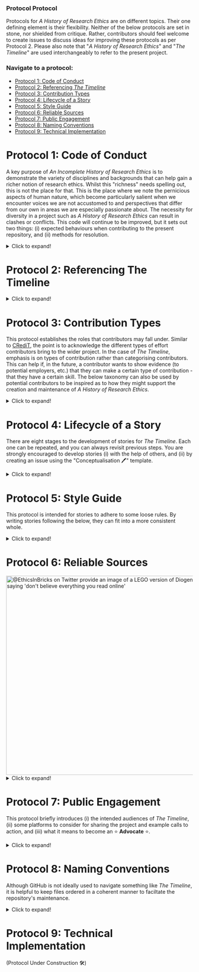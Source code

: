 ### Protocol Protocol
Protocols for _A History of Research Ethics_ are on different topics. Their one defining element is their flexibility. Neither of the below protocols are set in stone, nor shielded from critique. Rather, contributors should feel welcome to create issues to discuss ideas for improving these protocols as per Protocol 2. Please also note that "_A History of Research Ethics_" and "_The Timeline_" are used interchangeably to refer to the present project.
### Navigate to a protocol:
* [Protocol 1: Code of Conduct](#Protocol-1-Code-of-Conduct)
* [Protocol 2: Referencing _The Timeline_](#Protocol-2-Referencing-The-Timeline)
* [Protocol 3: Contribution Types](#Protocol-3-Contribution-Types)
* [Protocol 4: Lifecycle of a Story](#Protocol-4-Lifecycle-of-a-Story)
* [Protocol 5: Style Guide](#Protocol-5-Style-Guide)
* [Protocol 6: Reliable Sources](#Protocol-6-Reliable-Sources)
* [Protocol 7: Public Engagement](#Protocol-7-Public-Engagement)
* [Protocol 8: Naming Conventions](#Protocol-8-Naming-Conventions)
* [Protocol 9: Technical Implementation](#Protocol-9-Technical-Implementation)

# Protocol 1: Code of Conduct
A key purpose of _An Incomplete History of Research Ethics_ is to demonstrate the variety of disciplines and backgrounds that can help gain a richer notion of research ethics. Whilst this "richness" needs spelling out, this is not the place for that. This is the place where we note the pernicious aspects of human nature, which become particularly salient when we encounter voices we are not accustomed to and perspectives that differ from our own in areas we are especially passionate about. The necessity for diversity in a project such as _A History of Research Ethics_ can result in clashes or conflicts. This code will continue to be improved, but it sets out two things: (i) expected behaviours when contributing to the present repository, and (ii) methods for resolution.
<details>
  <summary>Click to expand!</summary>

## Principles for Participation
Participating in discussions on the present repository means adhering to the following principles, adapted from All European Academies ([2011](https://allea.org/portfolio-item/the-european-code-of-conduct-for-research-integrity-2/)):
* _Duty of care_ is paramount. We are all here to learn from one another and that requires that we all feel safe and included in discussions, even when they do get heated. Kindness is key to the success of _A History of Research Ethics_.
* _Honesty_ in engaging with views and interpretations that differ from our own, and in providing evidence to argue for one's position. It also means being honest about the contributions we make to _The Timeline_.
* _Humility_ relates to honesty insofar that we must be honest with our own limitations. Contributors to _The Timeline_ must be open to others' perspectives and accepting that someone else just knows more about a certain domain.
* _Charitability_ is about treating all perspectives with the same due diligence. No perspective is automatically better than another, and adequate argumentation is necessary to overcome differences.
* _Open communication_ requires that discussions about the repository and published stories be maintained publicly. This is not to enforce full transparency. There will be cases where an author of a story might have got something "embarrassingly wrong" ([me](https://github.com/Ismael-KG)) and should be messaged privately. This is perfectly acceptable. (Changes are then tracked through the repository.) But the go-to method for discussing and improving stories is by opening [an issue](https://github.com/Ismael-KG/A-History-of-Research-Ethics/issues) using the "Lightbulb Moments 💡" template.
* _Reliability_ of sources drawn on when contributing to _The Timeline_. This principle is captured by [Protocol 6](#Protocol-6-Reliable-Sources).
* _Impartiality_ from political, financial or ideological pressure groups. This does not mean you are to be "apolitical" (the history of humanity is deeply political), but contributing with some political, financial or ideological agenda can lead to biased readings of historical events.
* _Sustainability_ of _The Timeline_ hinges on contributors being aware of this code of conduct and broader governance procedures. The Protocols capture guidelines for all contributors to adhere to.
### Resolution: Reconciliation or Reprimand
_The Timeline_ is a private endeavour. There are no formal mechanisms for mediation, but personality clashes and unassailably divergent communication styles sometimes meet. The above eight principles will guide behaviours and be drawn on to establish whether an engagement is in good faith or crosses a line. However, whistleblowers and victims will always be taken seriously, and the principles will adjust if needed. Three approaches to conflicts between contributors are listed below:
1. The priority when handling relationships that have soured will be reconciliation. The key is that all contributors get on together. If, through dialogue, we can set our differences aside and move on in tandem, so it shall be!
2. When problems have gone too far, we can aim for tolerance; the parties shall need to learn to tolerate that the other is also a part of the project. However, the involved parties will be assigned different tasks to work on, so that encounters are kept to a minimum.
3. In the unfortunate case that a contributor posts unkind or unhelpful comments that clearly break with the eight principles, [they will be blocked](https://docs.github.com/en/communities/maintaining-your-safety-on-github/blocking-a-user-from-your-personal-account) after a discussion with [Ismael-KG](https://github.com/Ismael-KG), which will only take place if they are deemed redeemable.
</details>

# Protocol 2: Referencing The Timeline
<details>
  <summary>Click to expand!</summary>

_A History of Research Ethics_ is intended to be a useful resource for various audiences, and the best way to reach these audiences is by being shared as much as possible! This protocol is of particular use to ⭐ **Advocates** ⭐, as per [Protocol 7](#Protocol-7-Public-Engagement) This protocol attempts to supplement (and certainly does not override) the [citation](https://github.com/Ismael-KG/A-History-of-Research-Ethics/blob/ddb6497dcf3c88fff4d19693a711da1f9a6e24f6/CITATION.cff) file and the [licence](https://github.com/Ismael-KG/A-History-of-Research-Ethics/blob/main/LICENCE.md). As the licence is [CC-BY 4.0](https://creativecommons.org/licenses/by/4.0/), references to _The Timeline_ must be attributed appropriately.
  
In the case of sharing screenshots of _A History of Research Ethics_ in presentations or other media, please share either of the below lines on the slide:
> © 2021 Ismael Kherroubi Garcia

> DOI: 10.5281/zenodo.5731453

In-line references to _A History of Research Ethics_ can be made by referencing either:
* Kherroubi Garcia et al., 2021; or, if a specific story is being referenced,
* Kherroubi Garcia et al., 2021: §[story name].

For example:
> Kherroubi Garcia et al. (2021) claim [...].

> _The Timeline_ (Kherroubi Garcia et al., 2021) provides a case in point.

> _A History of Research Ethics_ (Kherroubi Garcia et al., 2021) has failed to demonstrate [...].

> Autonomy is a key value in modern bioethics (Kherroubi Garcia et al., 2021: §The Principle of Patient Autonomy).

The preferred citation style in bibliographies (as the [citation](https://github.com/Ismael-KG/A-History-of-Research-Ethics/blob/ddb6497dcf3c88fff4d19693a711da1f9a6e24f6/CITATION.cff) file might be unclear) is: Kherroubi Garcia et al. (2021) [story name if you reference only one, In] _A History of Research Ethics_, DOI: [10.5281/zenodo.5731453](https://doi.org/10.5281/zenodo.5731453). For example:

> Kherroubi Garcia et al. (2021) _A History of Research Ethics_, DOI: [10.5281/zenodo.5731453](https://doi.org/10.5281/zenodo.5731453)

> Kherroubi Garcia et al. (2021) The Principle of Patient Autonomy, In _A History of Research Ethics_, DOI: [10.5281/zenodo.5731453](https://doi.org/10.5281/zenodo.5731453)
</details>

# Protocol 3: Contribution Types
This protocol establishes the roles that contributors may fall under. Similar to [CRediT](https://casrai.org/credit/), the point is to acknowledge the different types of effort contributors bring to the wider project. In the case of _The Timeline_, emphasis is on types of contribution rather than categorising contributors. This can help if, in the future, a contributor wants to show evidence (to potential employers, etc.) that they can make a certain type of contribution - that they have a certain skill. The below taxonomy can also be used by potential contributors to be inspired as to how they might support the creation and maintenance of _A History of Research Ethics_.
<details>
  <summary>Click to expand!</summary>

It is worth noting that there is a low bar for becoming a contributor to this project. At present, practically taking the time to discuss the project with me (@Ismael-KG) will render you a contributor. I intend that to continue being the case, and to be clear that all contributions are deemed equally valuable.

Contributions then fall under one of two broad categories: _sustainability_ or _stories_. Each of these, in turn, are broken down as follows:

## Sustainability
Sustainability contributions are those that relate to the GitHub repository and have little to do with the content of stories.
* **Engineering:** these are contributions that have to do with (i) how the GitHub repository is managed and arranged, (ii) how different sites host content pertaining to the timeline, and (iii) maintenance of the present platform (Tiki-Toki) and its eventual migration to a better platform (hopefully).
* **Policy-making:** this is about writing and improving protocols. For example, on the review process, the code of conduct, or even this very taxonomy!
* **Communications:** these include contributions relating to strategising about social media-usage, but also spreading the word online (at present, communications is mostly @Ismael-KG's tweets, which don't get very far!).
* **Ideation:** this is a broad type of contribution to acknowledge that both stories and protocols can result from discussions that can be held on GitHub issues or offline.

## Stories
The content of the timeline can be improved and maintained by the following contribution-types:
* **Conceptualisation:** contributions of this sort occur early on in the story-creation life-cycle. This can amount to something as simple as drawing a fellow contributor's attention to some historical event that might be worth capturing in _The Timeline_.
* **Research:** research contributions are useful during the conceptualisation and story-writing stages. It is mostly about providing links to useful resources.
* **Authorship or co-authorship:** this is when a new story has been drafted in full by one or more people.
* **Review:** providing reviews requires expertise on the stories to be reviewed. It is about ensuring the accuracy of claims and quality of argumentation. Reviews are "higher-level" than copy-editing.
* **Copy-editing:** this is a thorough analysis of a text's consistency and clarity, and ensures that the text is also in line with _The Timeline_'s style guide (yet to be made).
* **Proofreading:** proofreeding is when contributors scour stories for syntactical, grammatical and spelling mistakes.

## Recognition
It would be unfair to create a system where anybody can contribute yet nobody gains recognition. As contributions grow, sustainability ones will be acknowledged at the end of protocols. For example, a protocol might end with "This protocol was designed by @/so-and-so."

Similarly, stories will end with an acknowledgements section, listing stories-type contributions and the people behind them.

The principles of _honesty_ and _humility_ are particularly important to recognition, as we must truthfully recognise both the work we conduct, and where we have requested for others' help.
</details>

# Protocol 4: Lifecycle of a Story
There are eight stages to the development of stories for _The Timeline_. Each one can be repeated, and you can always revisit previous steps. You are strongly encouraged to develop stories (i) with the help of others, and (ii) by creating an issue using the "Conceptualisation 🖊️" template.
<details>
  <summary>Click to expand!</summary>

## Step 1: Idea generation
This is where you can put your most creative self to work. There are at least two approaches to idea generation:
* **Top-down idea generation** means thinking big and whittling down. You might be curious about the warring states period in Ancient China, or perhaps evolutionary psychology, or anything! From this broad interest of your own, the goal is then to establish an event that has a clear link to a question for research ethics.
* **Bottom-up idea generation** is about starting with an event or concept you are aware of, and then studying the broader historical context in which that phenomenon originated. The link between the historical event and topic for research ethics can be established through the process of studying the historical context.

Once you have clarity on the idea or feel you need support to develop it, raise an issue following the "Conceptualisation 🖊️" template and invite discussion by using the "Help Wanted" template.

## Step 2: Compiling Resources
You are encouraged to employ diverse sources of information when at the idea generation stage. Once an idea becomes clearer, you should draw on sources that adhere to [Protocol 6](#Protocol-6-Reliable-Sources).

## Step 3: Finding coherent narratives
With the general idea and the vast quantity of resources you have found, it is finally time to establish the outline of the story and any philosophical arguments to be put forward. [Protocol 5](#Protocol-5-Style-Guide) can help you structure your thoughts.

Also, don't be afraid to discard academic papers, articles or books that become irrelevant. The story must be clear and coherent. This is not to say you should adjust evidence to your own narrative (that would be deeply unethical), but that you must focus on clear arguments and not lead readers astray by introducing too many topics or events.
  
## Step 4: Create a WIP file
Having made it to step three, the story will have earned a file in the "Works_In_Progress" folder! You can create a "shell" story with a title, date and intro by either:
1. Opening [the folder](https://github.com/Ismael-KG/A-History-of-Research-Ethics/tree/main/Works_In_Progress) >> click "Add File" at the top right >> select "create new file" >> Name the file following [Protocol 8: File Naming Conventions](#Protocol-8-File-Naming-Conventions) >> Copy and paste the [story template](https://github.com/Ismael-KG/A-History-of-Research-Ethics/blob/68e1e4062927e08a5c4cbe7d91ed9ed7a2cd260b/A%20Template%20for%20Stories.md) into the new file >> Input the basic information you have so far, making sure to mark `wip: true` and indicate the number of the relevant "Conceptualisation 🖊️" issue after `issue: ` (for example: `issue: 72`).
2. Or just mentioning [@Ismael-KG](https://github.com/Ismael-KG) in the "Conceptualisation 🖊️" issue for the story and ask to have the file created. Be clear about the event's title, date and intro.

To show how far you've made it on the "Conceptualisation 🖊️" issue, add the labels "good first issue" (following [convention for issues where contributions are relatively easy](https://github.blog/2020-01-22-browse-good-first-issues-to-start-contributing-to-open-source/)) and "WIP". This also helps potential contributors see they can help you by listing your issue [here](https://github.com/Ismael-KG/A-History-of-Research-Ethics/issues?q=is%3Aopen+is%3Aissue+label%3A%22good+first+issue%22+label%3A%22Help+wanted%22+label%3AWIP).

## Step 5: Draft and re-draft the story
And re-draft again and again and again! You can choose to do this publicly using [HackMD](https://hackmd.io/) or your preferred collaboration tool, or you can draft work privately. Be open to holding discussions on GitHub using the "Conceptualisation 🖊️" issue, but don't feel pressured to share things publicly until you feel comfortable to do so.

## Step 6: Pre-Publication Peer Review
Once you are happy to share what you have written with the help of collaborators, it's time to get it peer reviewed!

GitHub is not very inclusive, nor is it intended as a text editor. For this reason, once stories are drafted, they are to be pasted into this [HackMD document](https://hackmd.io/VW6SvaOYTemXnOd4SMcC4Q?both), which uses markdown similarly to GitHub. [Issue #5](https://github.com/Ismael-KG/A-History-of-Research-Ethics/issues/5)). This will require [signing up to HackMD](https://hackmd.io/join).

Drafts are kept in the pre-publication document for a period of anything between nine and fifteen days, the last day of which will always be a Saturday.

During this time, the HackMD document is re-shared publicly and people are encouraged to contribute and help improve the drafts.

## Step 7: Publish on GitHub
On the day after the end of the pre-publication peer review (a Sunday), the drafted story is to be revised one last time by its authors. Depending on the complexity of the comments received, their integration can be more or less swift. Don't feel like you need to adopt all the comments, or do so too quickly!
  
Once you are happy with the polished story, go to the WIP file you created in step 4 and paste the story! By following the steps, you will raise a pull request where you can ask for "reviewers." Add [@Ismael-KG](https://github.com/Ismael-KG) as a reviewer and he will merge your story!

## Step 8: Publish on [tiki-toki](https://www.tiki-toki.com/timeline/entry/1753034/A-History-of-Research-Ethics/)
[@Ismael-KG](https://github.com/Ismael-KG) can now go ahead and publish new stories on the tiki-toki platform, as he has the admin rights. Once this is done, there are just two more steps to follow:
  1. In the opening comment of the issue, keep the title, date and intro, and replace the rest with the following text:
> `**This story has been published [on Tiki-Toki](insert the relevant Tiki-Toki link here), but please feel free to reopen this issue and make any suggestions below!**`

  2. Change the "Conceptualisation 🖊️" issue's labels to *only* the "Published!" one, and finally close the issue! 🎉
</details>

# Protocol 5: Style Guide
This protocol is intended for stories to adhere to some loose rules. By writing stories following the below, they can fit into a more consistent whole.

<details>
  <summary>Click to expand!</summary>

## All stories must have
* A short title
* An introductory line with less than 240 characters.
* A summary paragraph at the start to excite readers but also keep people from wasting their time if a text is not that relevant;
* At least one paragraph on basic historical context (e.g.: "the events took place as eugenics were gaining traction across the pond...");
* A clear message for researchers and/or research governance folk (e.g.: "we here see the importance of including perspectives from groups who have been historically marginalised from academia").

### Titles
Story titles must be under 70 characters and conform to one of the following styles (or result in an issue to expand this list if they do not meet these guidelines):
* Simple name of the institution or technology being discussed (e.g. [_A Bablylonian Library_](https://www.tiki-toki.com/timeline/entry/1753034/A-History-of-Research-Ethics/#vars!panel=16443368!) and [_The Lunisolar Calendar_](https://www.tiki-toki.com/timeline/entry/1753034/A-History-of-Research-Ethics/#vars!panel=16475774!)).
* The name of texts without clear authors (e.g. [_Edwin Smith Surgical Papyrus_](https://www.tiki-toki.com/timeline/entry/1753034/A-History-of-Research-Ethics/#vars!panel=16456093!), [_Ebers Papyrus_](https://www.tiki-toki.com/timeline/entry/1753034/A-History-of-Research-Ethics/#vars!panel=16457367!)).
* Books and papers with clear authors will be called "[book title], by [author's full name, or surnames if two authors, or "first author surname et al." if more than two authors]" (e.g. [_Hind Swaraj, by Mahatma Gandhi_](https://www.tiki-toki.com/timeline/entry/1753034/A-History-of-Research-Ethics/#vars!panel=16443706!), [_The Principles of Humane Experimental Technique, by Russell and Burch_](https://www.tiki-toki.com/timeline/entry/1753034/A-History-of-Research-Ethics/#vars!panel=16443919!)).
* Titles of the coined terms theme (#3) will be called "[author's full name, or surnames if two authors, or "first author surname et al." if more than two authors] coin(s) ["coined term"]" (e.g. [_Émile Durkheim coins "collective consciousness"_](https://www.tiki-toki.com/timeline/entry/1753034/A-History-of-Research-Ethics/#vars!panel=16554598!), [_Molyneux et al. coin "neglected tropical diseases"_](https://www.tiki-toki.com/timeline/entry/1753034/A-History-of-Research-Ethics/#vars!panel=16638090!)
* Titles in the "Legislation [...]" category (#11) will be the name of the text being analysed (e.g.: [_Code of Hamurabi_](https://www.tiki-toki.com/timeline/entry/1753034/A-History-of-Research-Ethics/#vars!panel=16462371!), [_The Belmont Report_](https://www.tiki-toki.com/timeline/entry/1753034/A-History-of-Research-Ethics/#vars!panel=16444358!)).
* Stories in the research tragedies category (#13) will be titled by "[common plot], Part [Roman numbers, I, II, III, IV, V, VI, VII...]" (e.g. [_Heliocentrism, Part I_](https://www.tiki-toki.com/timeline/entry/1753034/A-History-of-Research-Ethics/#vars!panel=16443483!)).

### Introductory lines
These are very short, are to be kept under 240 characters, and should:
* Introduce the main event, and/or
* Introduce the concept that is relevant to ethics.

A case with both points is found in [Princess Dashkova's story](https://www.tiki-toki.com/timeline/entry/1753034/A-History-of-Research-Ethics/#vars!panel=16575859!):
> Princess Dashkova Yekaterina Romanovna Vorontsova is appointed to direct the Petersburg Academy of Arts and Sciences, establishes the Russian Academy, and helps reflect on gender stereotypes and allyship.

But both points needn't be present, as 240 characters is a tight limit. The event is, for example, the only element present in the case of [_Comptes Rendus_](https://www.tiki-toki.com/timeline/entry/1753034/A-History-of-Research-Ethics/#vars!panel=16443638!):

> Following some, perhaps unpleasant, exchanges with journalists, "Comptes Rendus" becomes the French Académie's academic journal.

A story's intro that emphasises only the second point can be found in the [Humboldt University](https://www.tiki-toki.com/timeline/entry/1753034/A-History-of-Research-Ethics/#vars!panel=16443616!) story:
> "Academic freedom" gains form in Humboldt’s University of Berlin, in Germany.

### Summaries
Must include at least one sentence on:
* Sociohistorical context;
* The event the story will study; and
* The key ethical question that the story raises.

### Historical Context and clear message
This is really the body of the story, and the following "structures" subsection provides some guidance.

## Structures
The basic structure for stories to follow:
1. The **historical scene** must be set to absorb the reader into this different world, whether it be a year or a thousand years earlier. Sociohistorical context means answering to where, when and why the event took place.
2. **The event itself** must respond to _what_ and _how_. _What_ requires a description of the particular event. _How_ means engaging with the continuous nature of, well, time.
3. The scene is set for an **Ethical Quandary™️**. It is here where different [_dramatic structures_](https://en.wikipedia.org/wiki/Dramatic_structure) might be employed. Is it all smooth-sailing until **panic**! A nefarious application of some technology! Or, perhaps the quandary section begins with sorrow and woe — unforgettable pain or untenable obstacles — and we gradually come to see the light. **The point is** that we can draw on some degree of theatricality. This is both (i) so that the narrative is captivating and (ii) that the very palpable distresses that complex ethical questions can come to cause are made as salient as possible. (Think Hacking's [1996](https://doi.org/10.1093/acprof:oso/9780198524021.003.0012) "sensationalism.)
4. The **conclusion** must outline either (i) key ethical concepts gained from (3) above, (ii) questions for researchers to reflect on in their work, and/or (iii) thoughts for research governance folk to draw on when designing or reviewing policies. Ideally, the conclusion is _not_ a summary of (1), (2) and (3), as we might find in an academic philosophy paper.

## Communication style
Given the diverse audiences _The Timeline_ seeks to adapt to, the below guidelines emphasise the need to break down barriers.
* Prioritise simple terminology and explain any technical jargon _immediately_. By technical jargon, I mean terms used by a particular professions and which are hard for others to understand. (See what I did there?)
* Don't be afraid of trying to be funny. _A History of Research Ethics_ is not a dull academic journal that almost purposefully alienates anybody who isn't in the academics' club already. Humour breaks down barriers between writers and readers.
* On breaking down barriers, take readers on a journey with you. Learn together and speak in terms of "we." For example: "In this story, _we_ will visit the complexity of conducting research in environments where _we_ don't share the training that _our_ colleagues have" (roughly).
* The language employed can be informal. Feel free to use contractions, for example, and see Nordqist ([2020](https://www.thoughtco.com/informal-style-prose-1691170)) for more on informal language. But informality must not detract from clarity, or undermine the severity of stories or certain parts of stories. More formal tones can be employed when discussing more technical aspects of stories, either the ethical frameworks that they hint at, or any field-specific knowledge that might need spelling out.
</details>

# Protocol 6: Reliable Sources
<img width="538" alt="@EthicsInBricks on Twitter provide an image of a LEGO version of Diogenes saying 'don't believe everything you read online'" src="https://user-images.githubusercontent.com/64027166/143767239-c31e6d14-3b26-4a7c-94ce-83d5270e9c6a.png">

<details>
  <summary>Click to expand!</summary>

The quality of stories in _A History of Research Ethics_ will depend on their accuracy. Accuracy in recounting historical events - from their dates to their main characters and broader context - requires drawing on reliable sources. Whilst no source is shielded from corruption and history is often written by the vistors, I suggest taking a leap of faith and employing a variety of some of the following sources when backing up claims in stories:
* Academic journals
* Dictionaries
* Documentaries
* Encyclopedias
* News articles that employ clear references
* Recorded presentations or conferences

This is not to say that other sources cannot be employed or that these are perfect. Feel free to work with Wikipedia, for example, when looking for ideas. Wikipedia often links to sources that are best drawn on to adhere to the principle of _reliability_.
</details>

# Protocol 7: Public Engagement
This protocol briefly introduces (i) the intended audiences of _The Timeline_, (ii) some platforms to consider for sharing the project and example calls to action, and (iii) what it means to become an ⭐ **Advocate** ⭐.
<details>
  <summary>Click to expand!</summary>

## Intended Audiences
The potential audience of _A History of Research Ethics_ is formed by:
* **People who want to learn more about research ethics or the history of science.** For these audiences, who do not need to be experts in any particular field, make sure that titles are short and clear, that the intro line describes the importance of the story, and that the abstract (first paragraph) is clear as to what the event entailed and why it carries "ethical significance."
* **Research governance folk**, such as legal teams, policy makers, and even human resources departments. This audience requires that the timeline not ignore the important role of legal frameworks and legal literature in shaping modern research ethics. This audience also requires that the very diverse parties who influence the implementation of research governance -- more or less wittingly -- have their voices heard. "Technical accuracy" in describing scientific findings, for this audience, can be seen as less important than actionable guidance.
* **Researchers**, by which I mean the infinite range between master's students in theology and tenured professors in astrophysics.
## Platforms
These diverse audiences require using different platforms to reach them. The broader the range of employed platforms, the better, although each requires its own work and should always link back to Tiki-Toki or GitHub:
* The present [repository](https://github.com/Ismael-KG/A-History-of-Research-Ethics) is where all changes are made, ideas shared and changes tracked. The DOI means the repo can be releasedon [Zenodo](https://zenodo.org/record/5731453#.YaT78tDP02w), and [CiteAs](https://citeas.org/cite/10.5281/zenodo.5731453).
* [Tiki-Toki](https://www.tiki-toki.com/timeline/entry/1753034/A-History-of-Research-Ethics/) is the visually appealing platform employed for sharing stories, right after they have been shared on the repository.
* [Medium](https://medium.com/) can be used to share series of related stories. The first of these was about the four oldest European science academies (see the first of the six-part series [here](https://ismaelkg.medium.com/internal-politics-in-europes-oldest-science-institute-2b265c130da1)). The reason Medium might be useful is its simple blog format, where stunning images can be shared, unlike on Tiki-Toki.
* [Twitter](https://twitter.com/home) is a great place to share links, find possible readers, and connect with potential contributors.
* [LinkedIn](https://www.linkedin.com/) also hosts blog posts and shorter status updates. It can be used to specifically reach professionals in governance and policy-making.
## Calls to Action
Audiences are also encouraged to become contributors. For this reason, when sharing tweets, blog posts, etc., there must be a clear call to action. Don't forget to link back either to Tiki-Toki or GitHub!

Example calls to action:
> Read more on [Tiki-Toki](https://www.tiki-toki.com/timeline/entry/1753034/A-History-of-Research-Ethics/)!

> Please contribute via [GitHub](https://github.com/Ismael-KG/A-History-of-Research-Ethics)!

> See what stories can gain from your review on [HackMD](https://hackmd.io/VW6SvaOYTemXnOd4SMcC4Q?both)!

> Join the conversation by tweeting #AHistoryOfResearchEthics https://www.tiki-toki.com/timeline/entry/1753034/A-History-of-Research-Ethics/

## Advocacy
In cases where very kind and supportive people share the joys of _The Timeline_, they must, of course, be celebrated! 🎉

Raise an issue using the "Communications 🌐" template to share any external references to _The Timeline_. In the case that a reference is made by someone who is not a contributor, but shared _A History of Research Ethics_ as a useful resource or fun project, consider reaching out and asking whether they would like to be listed as an ⭐ **Advocate** ⭐ in [In the media.md](https://github.com/Ismael-KG/A-History-of-Research-Ethics/blob/ceb149891ba7983c5cac03bb40a72b824e9556ee/In%20the%20media.md).

Protocol 1's principles of _impartiality_ and _charitability_ are crucial to ensure the reliability of sources.
* _Impartiality_  amounts to your own background as a contributor. Whilst we all - wittingly or not - align to some ideology or other, we must (i) seek out sources that might surprise us or not conform to our prejudices, but also (ii) critically evaluate sources. For this reason, various sources must be drawn on to corroborate statements and the validity of analyses.
* _Charitability_ is necessary when engaging with sources where arguments are unclear to our minds. We must be open to engaging with these in good faith, and begin by giving them the benefit of the doubt. In other words, work from the assumption that sources are clear and rational. Then, provide charitable interpretations. These can then be critically evaluated and refuted on clearer grounds.
</details>

# Protocol 8: Naming Conventions
Although GitHub is not ideally used to navigate something like _The Timeline_, it is helpful to keep files ordered in a coherent manner to faciltate the repository's maintenance. 
<details>
  <summary>Click to expand!</summary>

To do so, [Works_In_Progress](https://github.com/Ismael-KG/A-History-of-Research-Ethics/tree/main/Works_In_Progress) and published [Stories](https://github.com/Ismael-KG/A-History-of-Research-Ethics/tree/main/Stories) must be named as follows:
>[BCE or CE] YYYY [Story Title]

For example:

<img width="281" alt="image" src="https://user-images.githubusercontent.com/64027166/146543563-9517b399-6100-48d9-8885-4792de06c70c.png">

This means that BCE stories will be ordered backwards, which is something to keep in mind when browsing the present repository.
</details>

# Protocol 9: Technical Implementation
(Protocol Under Construction 🛠️)
